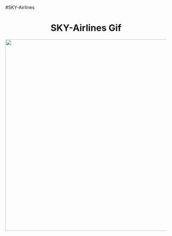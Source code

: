 #SKY-Airlines
<h1 align="center">SKY-Airlines Gif</h1>
<p><img align="center" src="https://github.com/melihasonbahar/SKY-airlines/blob/main/sky.gif" width="800" height="600" /></p>
